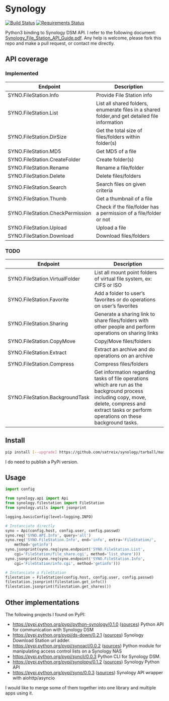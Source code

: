 # Synology

[![Build Status](https://travis-ci.org/satreix/synology.svg)](https://travis-ci.org/satreix/synology) [![Requirements Status](https://requires.io/github/satreix/synology/requirements.svg?branch=master)](https://requires.io/github/satreix/synology/requirements/?branch=master)

Python3 binding to Synology DSM API. I refer to the following document:
[Synology_File_Station_API_Guide.pdf](https://global.download.synology.com/download/Document/DeveloperGuide/Synology_File_Station_API_Guide.pdf).
Any help is welcome, please fork this repo and make a pull request, or contact
me directly.

## API coverage

### Implemented

| Endpoint                         | Description                                                                                                                                                                                          |
|----------------------------------|------------------------------------------------------------------------------------------------------------------------------------------------------------------------------------------------------|
| SYNO.FileStation.Info            | Provide File Station info                                                                                                                                                                            |
| SYNO.FileStation.List            | List all shared folders, enumerate files in a shared folder,and get detailed file information                                                                                                        |
| SYNO.FileStation.DirSize         | Get the total size of files/folders within folder(s)                                                                                                                                                 |
| SYNO.FileStation.MD5             | Get MD5 of a file                                                                                                                                                                                    |
| SYNO.FileStation.CreateFolder    | Create folder(s)                                                                                                                                                                                     |
| SYNO.FileStation.Rename          | Rename a file/folder                                                                                                                                                                                 |
| SYNO.FileStation.Delete          | Delete files/folders                                                                                                                                                                                 |
| SYNO.FileStation.Search          | Search files on given criteria                                                                                                                                                                       |
| SYNO.FileStation.Thumb           | Get a thumbnail of a file                                                                                                                                                                            |
| SYNO.FileStation.CheckPermission | Check if the file/folder has a permission of a file/folder or not                                                                                                                                    |
| SYNO.FileStation.Upload          | Upload a file                                                                                                                                                                                        |
| SYNO.FileStation.Download        | Download files/folders                                                                                                                                                                               |

### TODO

| Endpoint                         | Description                                                                                                                                                                                          |
|----------------------------------|------------------------------------------------------------------------------------------------------------------------------------------------------------------------------------------------------|
| SYNO.FileStation.VirtualFolder   | List all mount point folders of virtual file system, ex: CIFS or ISO                                                                                                                                 |
| SYNO.FileStation.Favorite        | Add a folder to user’s favorites or do operations on user’s favorites                                                                                                                                |
| SYNO.FileStation.Sharing         | Generate a sharing link to share files/folders with other people and perform operations on sharing links                                                                                             |
| SYNO.FileStation.CopyMove        | Copy/Move files/folders                                                                                                                                                                              |
| SYNO.FileStation.Extract         | Extract an archive and do operations on an archive                                                                                                                                                   |
| SYNO.FileStation.Compress        | Compress files/folders                                                                                                                                                                               |
| SYNO.FileStation.BackgroundTask  | Get information regarding tasks of file operations which are run as the background process including copy, move, delete, compress and extract tasks or perform operations on these background tasks. |

## Install

```bash
pip install [--upgrade] https://github.com/satreix/synology/tarball/master#egg=synology
```

I do need to publish a PyPi version.

## Usage
```python
import config

from synology.api import Api
from synology.filestation import FileStation
from synology.utils import jsonprint

logging.basicConfig(level=logging.INFO)

# Instanciate directly
syno = Api(config.host, config.user, config.passwd)
syno.req('SYNO.API.Info', query='all')
syno.req('SYNO.FileStation.Info', end='info', extra='FileStation/',
    method='getinfo')
syno.jsonprint(syno.req(syno.endpoint('SYNO.FileStation.List',
    cgi='FileStation/file_share.cgi', method='list_share')))
syno.jsonprint(syno.req(syno.endpoint('SYNO.FileStation.Info',
    cgi='FileStation/info.cgi', method='getinfo')))

# Instanciate a FileStation
filestation = FileStation(config.host, config.user, config.passwd)
filestation.jsonprint(filestation.get_info())
filestation.jsonprint(filestation.get_shares())
```

## Other implementations

The following projects I found on PyPI:

- https://pypi.python.org/pypi/python-synology/0.1.0 ([sources](https://github.com/StaticCube/python-synology/)) Python API for communication with Synology DSM
- https://pypi.python.org/pypi/ds-down/0.2.1 ([sources](https://github.com/wor/ds-down)) Synology Download Station url adder.
- https://pypi.python.org/pypi/synoacl/0.0.2 ([sources](https://github.com/zub2/synoacl)) Python module for manipulating access control lists on a Synology NAS
- https://pypi.python.org/pypi/syncli/0.0.3 Python CLI for Synology DSM.
- https://pypi.python.org/pypi/synolopy/0.1.2 ([sources](https://github.com/thavel/synolopy)) Synology Python API
- https://pypi.python.org/pypi/syno/0.0.3 ([sources](https://github.com/bobuk/syno)) Synology API wrapper with aiohttp/asyncio

I would like to merge some of them together into one library and multiple apps using it.
